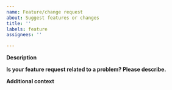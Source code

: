 ```yaml
---
name: Feature/change request
about: Suggest features or changes
title: ''
labels: feature
assignees: ''

---
```


**Description**


**Is your feature request related to a problem? Please describe.**


**Additional context**
